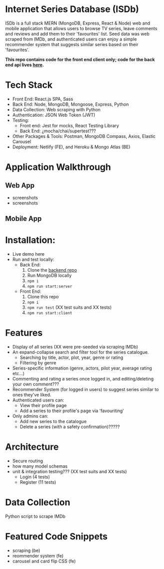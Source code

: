 # Internet Series Database (ISDb)
ISDb is a full stack MERN (MongoDB, Express, React & Node) web and mobile application that allows users to browse TV series, leave comments and reviews and add them to their 'favourites' list. Seed data was web scraped from IMDb, and authenticated users can enjoy a simple recommender system that suggests similar series based on their 'favourites'.

**This repo contains code for the front end client only; code for the back end api lives [here](https://github.com/emilydaykin/Internet-Series-Database-API).**

# Tech Stack
- Front End: React.js SPA, Sass
- Back End: Node, MongoDB, Mongoose, Express, Python
- Data Collection: Web scraping with Python
- Authentication: JSON Web Token (JWT)
- Testing: 
  - Front end: Jest for mocks, React Testing Library
  - Back End: ¿mocha/chai/supertest???
- Other Packages & Tools: Postman, MongoDB Compass, Axios, Elastic Carousel
- Deployment: Netlify (FE), and Heroku & Mongo Atlas (BE)

# Application Walkthrough
## Web App
- screenshots
- screenshots
## Mobile App

# Installation:
- Live demo here
- Run and test locally:
  - Back End:
    1. Clone the [backend repo](https://github.com/emilydaykin/Internet-Series-Database-API)
    2. Run MongoDB locally
    3. `npm i` 
    4. `npm run start:server`
  - Front End: 
    1. Clone this repo
    2. `npm i`
    3. `npm run test` (XX test suits and XX tests)
    4. `npm run start:client`

# Features
- Display of all series (XX were pre-seeded via scraping IMDb)
- An expand-collapse search and filter tool for the series catalogue.
  - Searching by title, actor, plot, year, genre or rating
  - Filtering by genre
- Series-specific information (genre, actors, pilot year, average rating etc...)
- Commenting and rating a series once logged in, and editing/deleting your own comment???
- Recommender System (for logged in users) to suggest series similar to ones they've liked. 
- Authenticated users can:
  - View their profile page
  - Add a series to their profile's page via 'favouriting'
- Only admins can:
  - Add new series to the catalogue
  - Delete a series (with a safety confirmation)?????

# Architecture
- Secure routing
- how many model schemas
- unit & integration testing???  (XX test suits and XX tests)
  - Login (4 tests)
  - Register (11 tests)

# Data Collection
Python script to scrape IMDb

# Featured Code Snippets
- scraping (be)
- reommender system (fe)
- carousel and card flip CSS (fe)